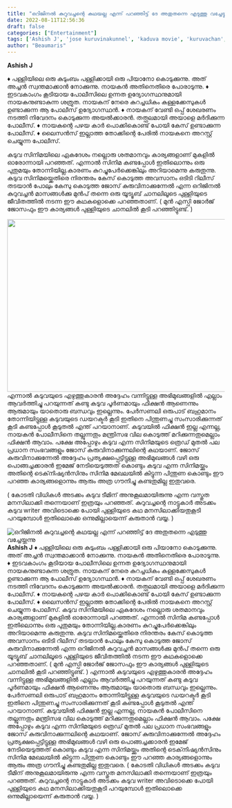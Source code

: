 ```yaml
---
title: "ഒറിജിനൽ കുറുവച്ചന്റെ കഥയല്ല എന്ന് പറഞ്ഞിട്ട് ദേ അതുതന്നെ എടുത്തു വച്ചേയ്ക്കുന്നു"
date: 2022-08-11T12:56:36
draft: false
categories: ["Entertainment"]
tags: ['Ashish J', 'jose kuruvinakunnel', 'kaduva movie', 'kuruvachan', 'prithviraj']
author: "Beaumaris"
---
```


<strong>Ashish J </strong>

♦️ പള്ളിയിലെ ഒരു കുടുംബം പള്ളിക്കായി ഒരു പിയാനോ കൊടുക്കുന്നു. അത് അച്ചൻ സ്വന്തമാക്കാൻ നോക്കുന്നു. നായകൻ അതിനെതിരെ പോരാടുന്നു.
♦️ ഇടവകാംഗം കൂടിയായ പോലീസിലെ ഉന്നത ഉദ്യോഗസ്ഥനുമായി നായകനുണ്ടാകുന്ന ശത്രുത. നായകന് നേരെ കുറച്ചധികം കള്ളക്കേസുകൾ ഉണ്ടാക്കുന്ന ആ പോലീസ് ഉദ്യോഗസ്ഥൻ.
♦️ നായകന് വേണ്ടി ഒപ്പ് ശേഖരണം നടത്തി നിവേദനം കൊടുക്കുന്ന അയൽക്കാരൻ. തത്ഫലമായി അയാളെ മർദിക്കുന്ന പോലീസ്.
♦️ നായകന്റെ പഴയ കാർ പൊക്കികൊണ്ട് പോയി കേസ് ഉണ്ടാക്കുന്ന പോലീസ്.
♦️ ലൈസൻസ് ഇല്ലാത്ത തോക്കിന്റെ പേരിൽ നായകനെ അറസ്റ്റ് ചെയ്യുന്ന പോലീസ്.

കടുവ സിനിമയിലെ ഏകദേശം നല്ലൊരു ശതമാനവും കാര്യങ്ങളാണ് മുകളിൽ ഓരോന്നായി പറഞ്ഞത്. എന്നാൽ സിനിമ കണ്ടപ്പോൾ ഇതിലൊന്നും ഒരു പുതുമയും തോന്നിയില്ല.കാരണം കുറച്ചുപേർക്കെങ്കിലും അറിയാമെന്നു കരുതുന്നു. കടുവ സിനിമയ്ക്കെതിരെ നിരന്തരം കേസ് കൊടുത്ത അവസാനം ഒടിടി റിലീസ് തടയാൻ പോലും കേസു കൊടുത്ത ജോസ് കുരുവിനാക്കുന്നേൽ എന്ന ഒറിജിനൽ കുറുവച്ചൻ മാസങ്ങൾക്കു മുൻപ് തന്നെ ഒരു യൂട്യൂബ് ചാനലിലൂടെ പുള്ളിയുടെ ജീവിതത്തിൽ നടന്ന ഈ കഥകളൊക്കെ പറഞ്ഞതാണ്. ( മുൻ എസ്പി ജോർജ് ജോസഫും ഈ കാര്യങ്ങൾ പുള്ളിയുടെ ചാനലിൽ കൂടി പറഞ്ഞിട്ടുണ്ട്. )

<img class="size-full wp-image-346317 aligncenter" src="https://cdn.boolokam.com/articles/2022/08/5555.jpg" alt="" width="750" height="400" />എന്നാൽ കടുവയുടെ എഴുത്തുകാരൻ അദ്ദേഹം വന്നിട്ടുള്ള അഭിമുഖങ്ങളിൽ എല്ലാം ആവർത്തിച്ചു പറയുന്നത് കണ്ടു കടുവ പൂർണമായും ഫിക്ഷൻ ആണെന്നും ആരുമായും യാതൊരു ബന്ധവും ഇല്ലെന്നും. പേർസണലി ഒരുപാട് ബഹുമാനം തോന്നിയിട്ടുള്ള കടുവയുടെ ഡയറക്ടർ കൂടി ഇതിനെ പിന്തുണച്ചു സംസാരിക്കുന്നത് കൂടി കണ്ടപ്പോൾ കൂടുതൽ എന്ത് പറയാനാണ്. കടുവയിൽ ഫിക്ഷൻ ഇല്ല എന്നല്ല, നായകൻ പോലീസിനെ തല്ലുന്നതും മന്ത്രിസഭ വില കൊടുത്ത് മറിക്കുന്നതുമെല്ലാം ഫിക്ഷൻ ആവാം. പക്ഷേ അപ്പോഴും കടുവ എന്ന സിനിമയുടെ ത്രെഡ് മുതൽ പല പ്രധാന സംഭവങ്ങളും ജോസ് കുരുവിനാക്കുന്നലിന്റെ കഥയാണ്. ജോസ് കുരുവിനാക്കുന്നേൽ അദ്ദേഹം പ്രത്യക്ഷപ്പെട്ടിട്ടുള്ള അഭിമുഖങ്ങൾ വഴി ഒരു പൊങ്ങച്ചക്കാരൻ ഇമേജ് നേടിയെടുത്തത് കൊണ്ടും കടുവ എന്ന സിനിമയ്ക്കും അതിന്റെ ടെക്‌നിഷ്യൻസിനും സിനിമ മേഖലയിൽ കിട്ടുന്ന പിന്തുണ കൊണ്ടും ഈ പറഞ്ഞ കാര്യങ്ങളൊന്നും ആരും അത്ര ഗൗനിച്ചു കണ്ടതുമില്ല ഇതുവരെ.

( കോടതി വിധികൾ അടക്കം കടുവ ടീമിന് അനുകൂലമായിരുന്നു എന്ന വസ്തുത മനസിലാക്കി തന്നെയാണ് ഇത്രയും പറഞ്ഞത്. കുറുവച്ചന്റെ നാട്ടുകാർ അടക്കം കടുവ writer അവിടൊക്കെ പോയി പുള്ളിയുടെ കഥ മനസിലാക്കിയതുകൂടി പറയുമ്പോൾ ഇതിലൊക്കെ ഒന്നുമില്ലായെന്ന് കരുതാൻ വയ്യ. )


![ഒറിജിനൽ കുറുവച്ചന്റെ കഥയല്ല എന്ന് പറഞ്ഞിട്ട് ദേ അതുതന്നെ എടുത്തു വച്ചേയ്ക്കുന്നു](https://cdn.boolokam.com/articles/2022/08/5555.jpg)**Ashish J** ♦️ പള്ളിയിലെ ഒരു കുടുംബം പള്ളിക്കായി ഒരു പിയാനോ കൊടുക്കുന്നു. അത് അച്ചൻ സ്വന്തമാക്കാൻ നോക്കുന്നു. നായകൻ അതിനെതിരെ പോരാടുന്നു. ♦️ ഇടവകാംഗം കൂടിയായ പോലീസിലെ ഉന്നത ഉദ്യോഗസ്ഥനുമായി നായകനുണ്ടാകുന്ന ശത്രുത. നായകന് നേരെ കുറച്ചധികം കള്ളക്കേസുകൾ ഉണ്ടാക്കുന്ന ആ പോലീസ് ഉദ്യോഗസ്ഥൻ. ♦️ നായകന് വേണ്ടി ഒപ്പ് ശേഖരണം നടത്തി നിവേദനം കൊടുക്കുന്ന അയൽക്കാരൻ. തത്ഫലമായി അയാളെ മർദിക്കുന്ന പോലീസ്. ♦️ നായകന്റെ പഴയ കാർ പൊക്കികൊണ്ട് പോയി കേസ് ഉണ്ടാക്കുന്ന പോലീസ്. ♦️ ലൈസൻസ് ഇല്ലാത്ത തോക്കിന്റെ പേരിൽ നായകനെ അറസ്റ്റ് ചെയ്യുന്ന പോലീസ്. കടുവ സിനിമയിലെ ഏകദേശം നല്ലൊരു ശതമാനവും കാര്യങ്ങളാണ് മുകളിൽ ഓരോന്നായി പറഞ്ഞത്. എന്നാൽ സിനിമ കണ്ടപ്പോൾ ഇതിലൊന്നും ഒരു പുതുമയും തോന്നിയില്ല.കാരണം കുറച്ചുപേർക്കെങ്കിലും അറിയാമെന്നു കരുതുന്നു. കടുവ സിനിമയ്ക്കെതിരെ നിരന്തരം കേസ് കൊടുത്ത അവസാനം ഒടിടി റിലീസ് തടയാൻ പോലും കേസു കൊടുത്ത ജോസ് കുരുവിനാക്കുന്നേൽ എന്ന ഒറിജിനൽ കുറുവച്ചൻ മാസങ്ങൾക്കു മുൻപ് തന്നെ ഒരു യൂട്യൂബ് ചാനലിലൂടെ പുള്ളിയുടെ ജീവിതത്തിൽ നടന്ന ഈ കഥകളൊക്കെ പറഞ്ഞതാണ്. ( മുൻ എസ്പി ജോർജ് ജോസഫും ഈ കാര്യങ്ങൾ പുള്ളിയുടെ ചാനലിൽ കൂടി പറഞ്ഞിട്ടുണ്ട്. ) എന്നാൽ കടുവയുടെ എഴുത്തുകാരൻ അദ്ദേഹം വന്നിട്ടുള്ള അഭിമുഖങ്ങളിൽ എല്ലാം ആവർത്തിച്ചു പറയുന്നത് കണ്ടു കടുവ പൂർണമായും ഫിക്ഷൻ ആണെന്നും ആരുമായും യാതൊരു ബന്ധവും ഇല്ലെന്നും. പേർസണലി ഒരുപാട് ബഹുമാനം തോന്നിയിട്ടുള്ള കടുവയുടെ ഡയറക്ടർ കൂടി ഇതിനെ പിന്തുണച്ചു സംസാരിക്കുന്നത് കൂടി കണ്ടപ്പോൾ കൂടുതൽ എന്ത് പറയാനാണ്. കടുവയിൽ ഫിക്ഷൻ ഇല്ല എന്നല്ല, നായകൻ പോലീസിനെ തല്ലുന്നതും മന്ത്രിസഭ വില കൊടുത്ത് മറിക്കുന്നതുമെല്ലാം ഫിക്ഷൻ ആവാം. പക്ഷേ അപ്പോഴും കടുവ എന്ന സിനിമയുടെ ത്രെഡ് മുതൽ പല പ്രധാന സംഭവങ്ങളും ജോസ് കുരുവിനാക്കുന്നലിന്റെ കഥയാണ്. ജോസ് കുരുവിനാക്കുന്നേൽ അദ്ദേഹം പ്രത്യക്ഷപ്പെട്ടിട്ടുള്ള അഭിമുഖങ്ങൾ വഴി ഒരു പൊങ്ങച്ചക്കാരൻ ഇമേജ് നേടിയെടുത്തത് കൊണ്ടും കടുവ എന്ന സിനിമയ്ക്കും അതിന്റെ ടെക്‌നിഷ്യൻസിനും സിനിമ മേഖലയിൽ കിട്ടുന്ന പിന്തുണ കൊണ്ടും ഈ പറഞ്ഞ കാര്യങ്ങളൊന്നും ആരും അത്ര ഗൗനിച്ചു കണ്ടതുമില്ല ഇതുവരെ. ( കോടതി വിധികൾ അടക്കം കടുവ ടീമിന് അനുകൂലമായിരുന്നു എന്ന വസ്തുത മനസിലാക്കി തന്നെയാണ് ഇത്രയും പറഞ്ഞത്. കുറുവച്ചന്റെ നാട്ടുകാർ അടക്കം കടുവ writer അവിടൊക്കെ പോയി പുള്ളിയുടെ കഥ മനസിലാക്കിയതുകൂടി പറയുമ്പോൾ ഇതിലൊക്കെ ഒന്നുമില്ലായെന്ന് കരുതാൻ വയ്യ. )
